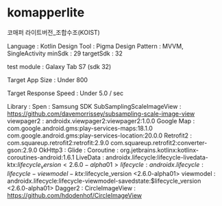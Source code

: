 # komapperlite
코매퍼 라이트버전_조합수조(KOIST)

Language : Kotlin
Design Tool : Pigma
Design Pattern : MVVM, SingleActivity
minSdk : 29
targetSdk : 32

test module : Galaxy Tab S7 (sdk 32)

Target App Size : Under 800

Target Response Speed : Under 5.0 / sec

Library : 
Spen : Samsung SDK
SubSamplingScaleImageView : https://github.com/davemorrissey/subsampling-scale-image-view
viewpager2 : androidx.viewpager2:viewpager2:1.0.0
Google Map : com.google.android.gms:play-services-maps:18.1.0
             com.google.android.gms:play-services-location:20.0.0
Retrofit2 : com.squareup.retrofit2:retrofit:2.9.0
            com.squareup.retrofit2:converter-gson:2.9.0
OkHttp3 : 
Glide : 
Coroutine : org.jetbrains.kotlinx:kotlinx-coroutines-android:1.6.1
LiveData : androidx.lifecycle:lifecycle-livedata-ktx:$lifecycle_version <2.6.0-alpha01>
lifecycle : androidx.lifecycle:lifecycle-viewmodel-ktx:$lifecycle_version <2.6.0-alpha01>
viewmodel : androidx.lifecycle:lifecycle-viewmodel-savedstate:$lifecycle_version <2.6.0-alpha01>
Dagger2 : 
CircleImageView : https://github.com/hdodenhof/CircleImageView
